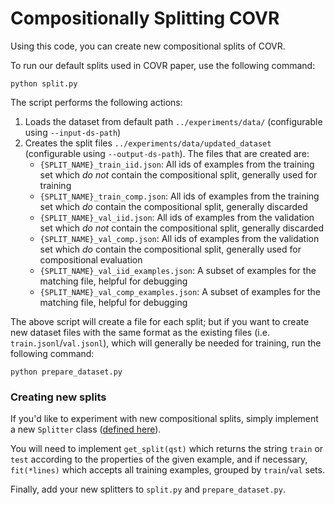 # Compositionally Splitting COVR

Using this code, you can create new compositional splits of COVR.

To run our default splits used in COVR paper, use the following command:
```
python split.py
```
The script performs the following actions:
1. Loads the dataset from default path `../experiments/data/` (configurable using `--input-ds-path`)
2. Creates the split files `../experiments/data/updated_dataset` (configurable using `--output-ds-path`).
   The files that are created are:
   * `{SPLIT_NAME}_train_iid.json`: All ids of examples from the training set which _do not_ contain the compositional split, generally used for training
   * `{SPLIT_NAME}_train_comp.json`: All ids of examples from the training set which _do_ contain the compositional split, generally discarded
   * `{SPLIT_NAME}_val_iid.json`:  All ids of examples from the validation set which _do not_ contain the compositional split, generally discarded
   * `{SPLIT_NAME}_val_comp.json`: All ids of examples from the validation set which _do_ contain the compositional split, generally used for compositional evaluation 
   * `{SPLIT_NAME}_val_iid_examples.json`: A subset of examples for the matching file, helpful for debugging
   * `{SPLIT_NAME}_val_comp_examples.json`: A subset of examples for the matching file, helpful for debugging 

The above script will create a file for each split; but if you want to create new dataset files with the same format as the existing files
(i.e. `train.jsonl`/`val.jsonl`), which will generally be needed for training, run the following command:
```
python prepare_dataset.py
```

### Creating new splits
If you'd like to experiment with new compositional splits, simply implement a new `Splitter` class ([defined here](splitters/splitter.py)).

You will need to implement `get_split(qst)` which returns the string `train` or `test` according to the properties of the given
example, and if necessary, `fit(*lines)` which accepts all training examples, grouped by `train`/`val` sets.

Finally, add your new splitters to `split.py` and `prepare_dataset.py`.